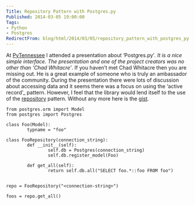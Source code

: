 ```yaml
---
Title: Repository Pattern with Postgres.py
Published: 2014-03-05 19:00:00
Tags:
- Python
- Postgres
RedirectFrom: blog/html/2014/03/05/repository_pattern_with_postgres_py
---
```



At [PyTennessee](http://www.pytennessee.org/) I attended a presentation about ‘Postgres.py’_.  It is a nice simple interface.  The presentation and one of the project creators was no other
than ‘Chad Whitacre’_.  If you haven’t met Chad Whitacre then you are missing out.  He is a great example of someone who is truly an ambassador of the community.  During the presentation
there were lots of discussion about accessing data and it seems there was a focus on using the ‘active record’_ pattern.  However, I feel that the library would lend itself to the use of the [repository](http://martinfowler.com/eaaCatalog/repository.html) pattern. Without any more here is the [gist](https://gist.github.com/phillipsj/9367366).

```
from postgres.orm import Model
from postgres import Postgres

class Foo(Model):
        typname = "foo"

class FooRepository(connection_string):
        def __init__(self):
                self.db = Postgres(connection_string)
                self.db.register_model(Foo)

        def get_all(self):
                return self.db.all("SELECT foo.*::foo FROM foo")


repo = FooRepository("<connection-string>")

foos = repo.get_all()
```